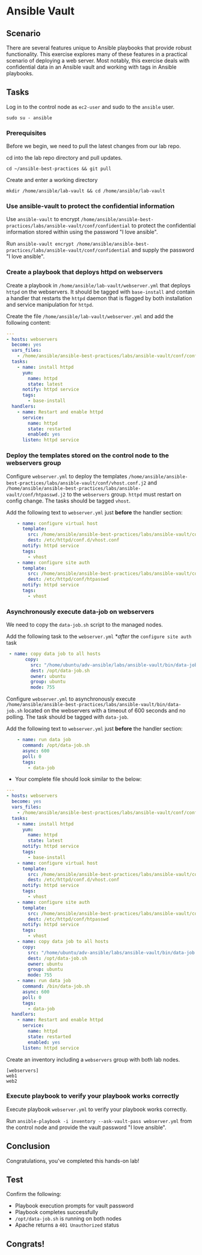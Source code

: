 # Ansible Vault

## Scenario

There are several features unique to Ansible playbooks that provide robust functionality. This exercise explores many of these features in a practical scenario of deploying a web server. Most notably, this exercise deals with confidential data in an Ansible vault and working with tags in Ansible playbooks.

## Tasks

Log in to the control node as `ec2-user` and sudo to the `ansible` user.
 ```
 sudo su - ansible
 ```

 ### Prerequisites

Before we begin, we need to pull the latest changes from our lab repo.

cd into the lab repo directory and pull updates.

```
cd ~/ansible-best-practices && git pull
```



Create and enter a working directory

 ```
mkdir /home/ansible/lab-vault && cd /home/ansible/lab-vault
 ```



### Use ansible-vault to protect the confidential information

Use `ansible-vault` to encrypt `/home/ansible/ansible-best-practices/labs/ansible-vault/conf/confidential` to protect the confidential information stored within using the password "I love ansible".

Run `ansible-vault encrypt /home/ansible/ansible-best-practices/labs/ansible-vault/conf/confidential` and supply the password "I love ansible".

### Create a playbook that deploys httpd on webservers

Create a playbook in `/home/ansible/lab-vault/webserver.yml` that deploys `httpd` on the webservers. It should be tagged with `base-install` and contain a handler that restarts the `httpd` daemon that is flagged by both installation and service manipulation for `httpd`.

Create the file `/home/ansible/lab-vault/webserver.yml` and add the following content:

```yaml
---
- hosts: webservers
  become: yes
  vars_files:
    - /home/ansible/ansible-best-practices/labs/ansible-vault/conf/confidential
  tasks:
    - name: install httpd
      yum:
        name: httpd
        state: latest
      notify: httpd service
      tags:
        - base-install
  handlers:
    - name: Restart and enable httpd
      service:
        name: httpd
        state: restarted
        enabled: yes
      listen: httpd service
```

### Deploy the templates stored on the control node to the webservers group

Configure `webserver.yml` to deploy the templates `/home/ansible/ansible-best-practices/labs/ansible-vault/conf/vhost.conf.j2` and `/home/ansible/ansible-best-practices/labs/ansible-vault/conf/htpasswd.j2` to the `webservers` group. `httpd` must restart on config change. The tasks should be tagged `vhost`.

Add the following text to `webserver.yml` just **before** the handler section:

```yaml
    - name: configure virtual host
      template:
        src: /home/ansible/ansible-best-practices/labs/ansible-vault/conf/vhost.conf.j2
        dest: /etc/httpd/conf.d/vhost.conf
      notify: httpd service
      tags:
        - vhost
    - name: configure site auth
      template:
        src: /home/ansible/ansible-best-practices/labs/ansible-vault/conf/htpasswd.j2
        dest: /etc/httpd/conf/htpasswd
      notify: httpd service
      tags:
        - vhost
```

### Asynchronously execute data-job on webservers

We need to copy the `data-job.sh` script to the managed nodes. 

Add the following task to the `webserver.yml` **after* the `configure site auth` task

```yaml
 - name: copy data job to all hosts
       copy:
         src: "/home/ubuntu/adv-ansible/labs/ansible-vault/bin/data-job.sh"
         dest: /opt/data-job.sh
         owner: ubuntu
         group: ubuntu
         mode: 755
```

Configure `webserver.yml` to asynchronously execute `/home/ansible/ansible-best-practices/labs/ansible-vault/bin/data-job.sh` located on the webservers with a timeout of 600 seconds and no polling. The task should be tagged with `data-job`.

Add the following text to `webserver.yml` just **before** the handler section:

```yaml
    - name: run data job
      command: /opt/data-job.sh
      async: 600
      poll: 0
      tags:
        - data-job
```

- Your complete file should look similar to the below:

```yaml
---
- hosts: webservers
  become: yes
  vars_files:
    - /home/ansible/ansible-best-practices/labs/ansible-vault/conf/confidential
  tasks:
    - name: install httpd
      yum:
        name: httpd
        state: latest
      notify: httpd service
      tags:
        - base-install
    - name: configure virtual host
      template:
        src: /home/ansible/ansible-best-practices/labs/ansible-vault/conf/vhost.conf.j2
        dest: /etc/httpd/conf.d/vhost.conf
      notify: httpd service
      tags:
        - vhost
    - name: configure site auth
      template:
        src: /home/ansible/ansible-best-practices/labs/ansible-vault/conf/htpasswd.j2
        dest: /etc/httpd/conf/htpasswd
      notify: httpd service
      tags:
        - vhost
    - name: copy data job to all hosts
      copy:
        src: "/home/ubuntu/adv-ansible/labs/ansible-vault/bin/data-job.sh"
        dest: /opt/data-job.sh
        owner: ubuntu
        group: ubuntu
        mode: 755    
    - name: run data job
      command: /bin/data-job.sh
      async: 600
      poll: 0
      tags:
        - data-job
  handlers:
    - name: Restart and enable httpd
      service:
        name: httpd
        state: restarted
        enabled: yes
      listen: httpd service
```

Create an inventory including a `webservers` group with both lab nodes.

```
[webservers]
web1
web2
```

### Execute playbook to verify your playbook works correctly

Execute playbook `webserver.yml` to verify your playbook works correctly.

Run `ansible-playbook -i inventory --ask-vault-pass webserver.yml` from the control node and provide the vault password "I love ansible".

## Conclusion

Congratulations, you've completed this hands-on lab!

## Test
Confirm the following: 
* Playbook execution prompts for vault password
* Playbook completes successfully
* `/opt/data-job.sh` is running on both nodes
* Apache returns a `401 Unauthorized` status

## Congrats!

